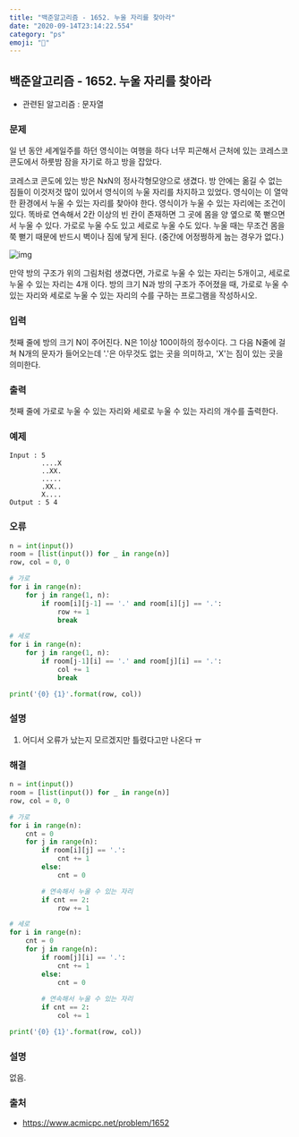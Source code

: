 ```yaml
---
title: "백준알고리즘 - 1652. 누울 자리를 찾아라"
date: "2020-09-14T23:14:22.554"
category: "ps"
emoji: "🌄"
---
```


## 백준알고리즘 - 1652. 누울 자리를 찾아라

- 관련된 알고리즘 : 문자열

### 문제

일 년 동안 세계일주를 하던 영식이는 여행을 하다 너무 피곤해서 근처에 있는 코레스코 콘도에서 하룻밤 잠을 자기로 하고 방을 잡았다.

코레스코 콘도에 있는 방은 NxN의 정사각형모양으로 생겼다. 방 안에는 옮길 수 없는 짐들이 이것저것 많이 있어서 영식이의 누울 자리를 차지하고 있었다. 영식이는 이 열악한 환경에서 누울 수 있는 자리를 찾아야 한다. 영식이가 누울 수 있는 자리에는 조건이 있다. 똑바로 연속해서 2칸 이상의 빈 칸이 존재하면 그 곳에 몸을 양 옆으로 쭉 뻗으면서 누울 수 있다. 가로로 누울 수도 있고 세로로 누울 수도 있다. 누울 때는 무조건 몸을 쭉 뻗기 때문에 반드시 벽이나 짐에 닿게 된다. (중간에 어정쩡하게 눕는 경우가 없다.)

![img](https://www.acmicpc.net/JudgeOnline/upload/201005/map.PNG)

만약 방의 구조가 위의 그림처럼 생겼다면, 가로로 누울 수 있는 자리는 5개이고, 세로로 누울 수 있는 자리는 4개 이다. 방의 크기 N과 방의 구조가 주어졌을 때, 가로로 누울 수 있는 자리와 세로로 누울 수 있는 자리의 수를 구하는 프로그램을 작성하시오.

### 입력

첫째 줄에 방의 크기 N이 주어진다. N은 1이상 100이하의 정수이다. 그 다음 N줄에 걸쳐 N개의 문자가 들어오는데 '.'은 아무것도 없는 곳을 의미하고, 'X'는 짐이 있는 곳을 의미한다.

### 출력

첫째 줄에 가로로 누울 수 있는 자리와 세로로 누울 수 있는 자리의 개수를 출력한다.

### 예제

```
Input : 5
        ....X
        ..XX.
        .....
        .XX..
        X....
Output : 5 4
```

### 오류

```python
n = int(input())
room = [list(input()) for _ in range(n)]
row, col = 0, 0

# 가로
for i in range(n):
    for j in range(1, n):
        if room[i][j-1] == '.' and room[i][j] == '.':
            row += 1
            break

# 세로
for i in range(n):
    for j in range(1, n):
        if room[j-1][i] == '.' and room[j][i] == '.':
            col += 1
            break

print('{0} {1}'.format(row, col))
```

### 설명

1. 어디서 오류가 났는지 모르겠지만 틀렸다고만 나온다 ㅠ

### 해결

```python
n = int(input())
room = [list(input()) for _ in range(n)]
row, col = 0, 0

# 가로
for i in range(n):
    cnt = 0
    for j in range(n):
        if room[i][j] == '.':
            cnt += 1
        else:
            cnt = 0

        # 연속해서 누울 수 있는 자리
        if cnt == 2:
            row += 1

# 세로
for i in range(n):
    cnt = 0
    for j in range(n):
        if room[j][i] == '.':
            cnt += 1
        else:
            cnt = 0
		
        # 연속해서 누울 수 있는 자리
        if cnt == 2:
            col += 1

print('{0} {1}'.format(row, col))
```

### 설명

없음.

### 출처

- https://www.acmicpc.net/problem/1652